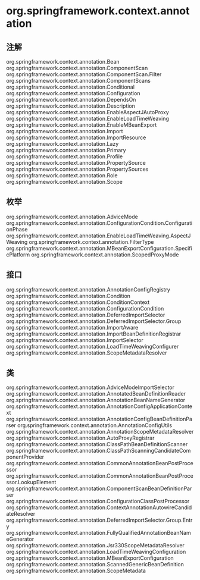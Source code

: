 # org.springframework.context.annotation

## 注解

org.springframework.context.annotation.Bean
org.springframework.context.annotation.ComponentScan
org.springframework.context.annotation.ComponentScan.Filter
org.springframework.context.annotation.ComponentScans
org.springframework.context.annotation.Conditional
org.springframework.context.annotation.Configuration
org.springframework.context.annotation.DependsOn
org.springframework.context.annotation.Description
org.springframework.context.annotation.EnableAspectJAutoProxy
org.springframework.context.annotation.EnableLoadTimeWeaving
org.springframework.context.annotation.EnableMBeanExport
org.springframework.context.annotation.Import
org.springframework.context.annotation.ImportResource
org.springframework.context.annotation.Lazy
org.springframework.context.annotation.Primary
org.springframework.context.annotation.Profile
org.springframework.context.annotation.PropertySource
org.springframework.context.annotation.PropertySources
org.springframework.context.annotation.Role
org.springframework.context.annotation.Scope

## 枚举

org.springframework.context.annotation.AdviceMode
org.springframework.context.annotation.ConfigurationCondition.ConfigurationPhase
org.springframework.context.annotation.EnableLoadTimeWeaving.AspectJWeaving
org.springframework.context.annotation.FilterType
org.springframework.context.annotation.MBeanExportConfiguration.SpecificPlatform
org.springframework.context.annotation.ScopedProxyMode

## 接口

org.springframework.context.annotation.AnnotationConfigRegistry
org.springframework.context.annotation.Condition
org.springframework.context.annotation.ConditionContext
org.springframework.context.annotation.ConfigurationCondition
org.springframework.context.annotation.DeferredImportSelector
org.springframework.context.annotation.DeferredImportSelector.Group
org.springframework.context.annotation.ImportAware
org.springframework.context.annotation.ImportBeanDefinitionRegistrar
org.springframework.context.annotation.ImportSelector
org.springframework.context.annotation.LoadTimeWeavingConfigurer
org.springframework.context.annotation.ScopeMetadataResolver

## 类

org.springframework.context.annotation.AdviceModeImportSelector<A extends Annotation>
org.springframework.context.annotation.AnnotatedBeanDefinitionReader
org.springframework.context.annotation.AnnotationBeanNameGenerator
org.springframework.context.annotation.AnnotationConfigApplicationContext
org.springframework.context.annotation.AnnotationConfigBeanDefinitionParser
org.springframework.context.annotation.AnnotationConfigUtils
org.springframework.context.annotation.AnnotationScopeMetadataResolver
org.springframework.context.annotation.AutoProxyRegistrar
org.springframework.context.annotation.ClassPathBeanDefinitionScanner
org.springframework.context.annotation.ClassPathScanningCandidateComponentProvider
org.springframework.context.annotation.CommonAnnotationBeanPostProcessor
org.springframework.context.annotation.CommonAnnotationBeanPostProcessor.LookupElement
org.springframework.context.annotation.ComponentScanBeanDefinitionParser
org.springframework.context.annotation.ConfigurationClassPostProcessor
org.springframework.context.annotation.ContextAnnotationAutowireCandidateResolver
org.springframework.context.annotation.DeferredImportSelector.Group.Entry
org.springframework.context.annotation.FullyQualifiedAnnotationBeanNameGenerator
org.springframework.context.annotation.Jsr330ScopeMetadataResolver
org.springframework.context.annotation.LoadTimeWeavingConfiguration
org.springframework.context.annotation.MBeanExportConfiguration
org.springframework.context.annotation.ScannedGenericBeanDefinition
org.springframework.context.annotation.ScopeMetadata




